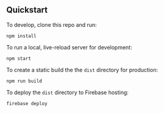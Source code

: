 ## Quickstart

To develop, clone this repo and run:

```
npm install
```

To run a local, live-reload server for development:

```
npm start
```

To create a static build the the `dist` directory for production:
 
 ```
 npm run build
 ```
 
To deploy the `dist` directory to Firebase hosting:

```
firebase deploy
```
